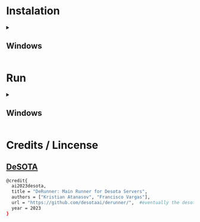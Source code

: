 # Instalation
<details>
    <summary><h2>Windows</h2></summary>

### Create Project Folder 
**Model PATH:** `%UserProfile%\Desota_Models\DeRunner`

* Open CMD:
    * <kbd>⊞ Win</kbd> + <kbd>R</kbd>
    * Search: `cmd` <br>

* Copy-Paste the following comands: 
```cmd
mkdir %UserProfile%\Desota\DeRunner
cd %UserProfile%\Desota\DeRunner

```

### Test if conda is instaled

Copy-Paste the following comands 
```cmd
%UserProfile%\miniconda3\condabin\conda --version
```
if response is:
>  '`YourUserPath`\miniconda3\condabin\conda' is not recognized as an internal or external command, operable program or batch file.

then is required conda instalation !

### Conda Instalation
Copy-Paste the following comand
```sh
powershell -command "Invoke-WebRequest -Uri https://repo.anaconda.com/miniconda/Miniconda3-latest-Windows-x86_64.exe -OutFile ~\miniconda.exe && start /B /WAIT %UserProfile%\miniconda.exe /InstallationType=JustMe /AddToPath=0 /RegisterPython=0 /S /D=%UserProfile%\miniconda3 && del %UserProfile%\miniconda.exe 

```

### Install DeRunner
Copy-Paste the following comands 
```cmd
cd %UserProfile%\Desota\DeRunner
git clone https://github.com/desotaai/derunner.git .
%UserProfile%\miniconda3\condabin\conda create --prefix ./env python=3.11 -y
%UserProfile%\miniconda3\condabin\conda activate ./env
pip install -r requirements.txt
copy %UserProfile%\Desota\DeRunner\Assets\config_template.yaml %UserProfile%\Desota\DeRunner\config.yaml
echo INSTALATION DONE 
echo [ WARNING ]  - Is Required to configure Desota API Key in %UserProfile%\Desota\DeRunner\config.yaml

```
</details>

# Run
<details>
    <summary><h2>Windows</h2></summary>

* Open CMD:
    * <kbd>⊞ Win</kbd> + <kbd>R</kbd>
    * Search: `cmd` <br>

* Copy-Paste the following comands: 
```cmd
cd %UserProfile%\Desota\DeRunner
%UserProfile%\miniconda3\condabin\conda activate ./env
python DeRunner.py

```
</details>

# Credits / Lincense

## [DeSOTA](#coming-soon)
```sh
@credit{
  ai2023desota,
  title = "DeRunner: Main Runner for Desota Servers",
  authors = ["Kristian Atanasov", "Francisco Vargas"],
  url = "https://github.com/desotaai/derunner/",  #eventually the desota webpage
  year = 2023
}
```
</details>

